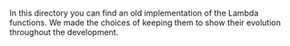 In this directory you can find an old implementation of the Lambda functions. We made the choices of keeping them to show their evolution throughout the development.
